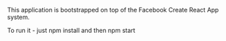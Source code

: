 This application is bootstrapped on top of the Facebook Create React App system.

To run it - just npm install and then npm start